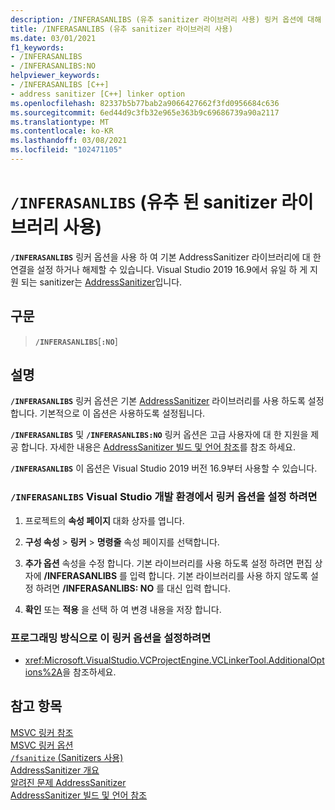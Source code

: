 ```yaml
---
description: /INFERASANLIBS (유추 sanitizer 라이브러리 사용) 링커 옵션에 대해 자세히 알아보세요.
title: /INFERASANLIBS (유추 sanitizer 라이브러리 사용)
ms.date: 03/01/2021
f1_keywords:
- /INFERASANLIBS
- /INFERASANLIBS:NO
helpviewer_keywords:
- /INFERASANLIBS [C++]
- address sanitizer [C++] linker option
ms.openlocfilehash: 82337b5b77bab2a9066427662f3fd0956684c636
ms.sourcegitcommit: 6ed44d9c3fb32e965e363b9c69686739a90a2117
ms.translationtype: MT
ms.contentlocale: ko-KR
ms.lasthandoff: 03/08/2021
ms.locfileid: "102471105"
---
```

# <a name="inferasanlibs-use-inferred-sanitizer-libs"></a>`/INFERASANLIBS` (유추 된 sanitizer 라이브러리 사용)

**`/INFERASANLIBS`** 링커 옵션을 사용 하 여 기본 AddressSanitizer 라이브러리에 대 한 연결을 설정 하거나 해제할 수 있습니다. Visual Studio 2019 16.9에서 유일 하 게 지원 되는 sanitizer는 [AddressSanitizer](../../sanitizers/asan.md)입니다.

## <a name="syntax"></a>구문

> **`/INFERASANLIBS`**\[**`:NO`**]

## <a name="remarks"></a>설명

**`/INFERASANLIBS`** 링커 옵션은 기본 [AddressSanitizer](../../sanitizers/asan.md) 라이브러리를 사용 하도록 설정 합니다. 기본적으로 이 옵션은 사용하도록 설정됩니다.

**`/INFERASANLIBS`** 및 **`/INFERASANLIBS:NO`** 링커 옵션은 고급 사용자에 대 한 지원을 제공 합니다. 자세한 내용은 [AddressSanitizer 빌드 및 언어 참조](../../sanitizers/asan-building.md)를 참조 하세요.

**`/INFERASANLIBS`** 이 옵션은 Visual Studio 2019 버전 16.9부터 사용할 수 있습니다.

### <a name="to-set-the-inferasanlibs-linker-option-in-the-visual-studio-development-environment"></a>**`/INFERASANLIBS`** Visual Studio 개발 환경에서 링커 옵션을 설정 하려면

1. 프로젝트의 **속성 페이지** 대화 상자를 엽니다.

1. **구성 속성** > **링커** > **명령줄** 속성 페이지를 선택합니다.

1. **추가 옵션** 속성을 수정 합니다. 기본 라이브러리를 사용 하도록 설정 하려면 편집 상자에 **/INFERASANLIBS** 를 입력 합니다. 기본 라이브러리를 사용 하지 않도록 설정 하려면 **/INFERASANLIBS: NO** 를 대신 입력 합니다.

1. **확인** 또는 **적용** 을 선택 하 여 변경 내용을 저장 합니다.

### <a name="to-set-this-linker-option-programmatically"></a>프로그래밍 방식으로 이 링커 옵션을 설정하려면

- <xref:Microsoft.VisualStudio.VCProjectEngine.VCLinkerTool.AdditionalOptions%2A>을 참조하세요.

## <a name="see-also"></a>참고 항목

[MSVC 링커 참조](linking.md)\
[MSVC 링커 옵션](linker-options.md)\
[`/fsanitize` (Sanitizers 사용)](./fsanitize.md)\
[AddressSanitizer 개요](../../sanitizers/asan.md)\
[알려진 문제 AddressSanitizer](../../sanitizers/asan-known-issues.md)\
[AddressSanitizer 빌드 및 언어 참조](../../sanitizers/asan-building.md)
